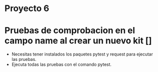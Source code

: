 # Proyecto 6
# Pruebas de comprobacion en el campo name al crear un nuevo kit []
- Necesitas tener instalados los paquetes pytest y request para ejecutar las pruebas.
- Ejecuta todas las pruebas con el comando pytest.
